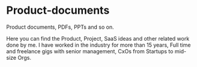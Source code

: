 # Product-documents
Product documents, PDFs, PPTs and so on.


Here you can find the Product, Project, SaaS ideas and other related work done by me.
I have worked in the industry for more than 15 years, Full time and freelance gigs with senior management, CxOs from Startups to mid-size Orgs.


